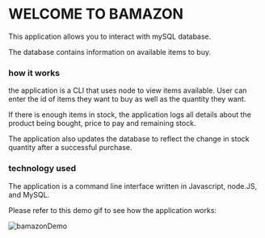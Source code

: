 # WELCOME TO BAMAZON

This application allows you to interact with mySQL database. 

The database contains information on available items to buy. 

### how it works 

the application is a CLI that uses node to view items available. User can enter the id of items they want to buy as well as the quantity they want. 

If there is enough items in stock, the application logs all details about the product being bought, price to pay and remaining stock. 

The application also updates the database to reflect the change in stock quantity after a successful purchase. 

### technology used 

The application is a command line interface written in Javascript, node.JS, and MySQL. 

Please refer to this demo gif to see how the application works:

![bamazonDemo](bamazon/bamazon.gif)